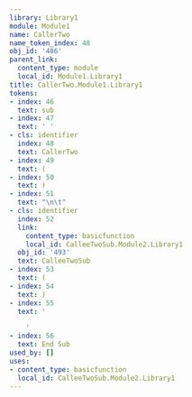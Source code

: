```yaml
---
library: Library1
module: Module1
name: CallerTwo
name_token_index: 48
obj_id: '486'
parent_link:
  content_type: module
  local_id: Module1.Library1
title: CallerTwo.Module1.Library1
tokens:
- index: 46
  text: sub
- index: 47
  text: ' '
- cls: identifier
  index: 48
  text: CallerTwo
- index: 49
  text: (
- index: 50
  text: )
- index: 51
  text: "\n\t"
- cls: identifier
  index: 52
  link:
    content_type: basicfunction
    local_id: CalleeTwoSub.Module2.Library1
  obj_id: '493'
  text: CalleeTwoSub
- index: 53
  text: (
- index: 54
  text: )
- index: 55
  text: '

    '
- index: 56
  text: End Sub
used_by: []
uses:
- content_type: basicfunction
  local_id: CalleeTwoSub.Module2.Library1
---
```

